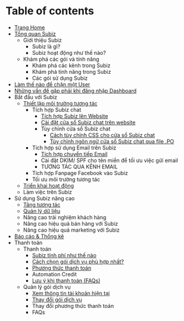 # Table of contents

* [Trang Home](README.md)
* [Tổng quan Subiz](page-2/README.md)
  * Giới thiệu Subiz
    * Subiz là gì?
    * Subiz hoạt động như thế nào?
  * Khám phá các gói và tính năng
    * Khám phá các kênh trong Subiz
    * Khám phá tính năng trong Subiz
    * Các gói sử dụng Subiz
* [Làm thế nào để chặn một User](lam-the-nao-de-chan-mot-user.md)
* [Những vấn đề gặp phải khi đăng nhập Dashboard](untitled-1.md)
* Bắt đầu với Subiz
  * [Thiết lập môi trường tương tác](bat-dau-voi-subiz/thiet-lap-moi-truong-tuong-tac/README.md)
    * Tích hợp Subiz chat
      * [Tích hợp Subiz lên Website](bat-dau-voi-subiz/thiet-lap-moi-truong-tuong-tac/tich-hop-subiz-chat/tich-hop-subiz-len-website.md)
      * [Cài đặt cửa sổ Subiz chat trên website](bat-dau-voi-subiz/thiet-lap-moi-truong-tuong-tac/tich-hop-subiz-chat/untitled.md)
      * Tùy chỉnh cửa sổ Subiz chat
        * [Cách tùy chỉnh CSS cho cửa sổ Subiz chat](bat-dau-voi-subiz/thiet-lap-moi-truong-tuong-tac/tich-hop-subiz-chat/tuy-chinh-cua-so-subiz-chat/cach-tuy-chinh-css-cho-cua-so-subiz-chat.md)
        * [Tùy chỉnh ngôn ngữ cửa sổ Subiz chat qua file .PO](bat-dau-voi-subiz/thiet-lap-moi-truong-tuong-tac/tich-hop-subiz-chat/tuy-chinh-cua-so-subiz-chat/untitled.md)
    * Tích hợp sử dụng Email trên Subiz
      * [Tích hợp chuyển tiếp Email](bat-dau-voi-subiz/thiet-lap-moi-truong-tuong-tac/tich-hop-su-dung-email-tren-subiz/tich-hop-chuyen-tiep-email.md)
      * Cài đặt DKIM/ SPF cho tên miền để tối ưu việc gửi email
      * TƯƠNG TÁC QUA KÊNH EMAIL
    * Tích hợp Fanpage Facebook vào Subiz
    * Tối ưu môi trường tương tác
  * [Triển khai hoạt động](bat-dau-voi-subiz/untitled.md)
  * Làm việc trên Subiz
* Sử dụng Subiz nâng cao
  * [Tăng tương tác](su-dung-subiz-nang-cao/tang-tuong-tac.md)
  * [Quản lý dữ liệu](su-dung-subiz-nang-cao/untitled.md)
  * Nâng cao trải nghiệm khách hàng
  * Nâng cao hiệu quả bán hàng với Subiz
  * Nâng cao hiệu quả marketing với Subiz
* [Báo cáo & Thống kê](bao-cao-and-thong-ke-1.md)
* Thanh toán
  * Thanh toán
    * [Subiz tính phí như thế nào](untitled/thanh-toan/subiz-tinh-phi-nhu-the-nao.md)
    * [Cách chọn gói dịch vụ phù hợp nhất?](untitled/thanh-toan/cach-chon-goi-dich-vu-phu-hop-nhat.md)
    * [Phương thức thanh toán](untitled/thanh-toan/untitled.md)
    * Automation Credit
    * [Lưu ý khi thanh toán \(FAQs\)](untitled/thanh-toan/luu-y-khi-thanh-toan-faqs.md)
  * Quản lý gói dịch vụ
    * [Xem thông tin tài khoản hiện tại](untitled/untitled/xem-thong-tin-tai-khoan-hien-tai.md)
    * [Thay đổi gói dịch vụ](untitled/untitled/untitled.md)
    * Thay đổi phương thức thanh toán
    * FAQs

